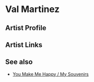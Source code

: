 # Val Martinez

## Artist Profile



## Artist Links



## See also

- [You Make Me Happy / My Souvenirs](Val_Martinez-You_Make_Me_Happy_-_My_Souvenirs.md)
